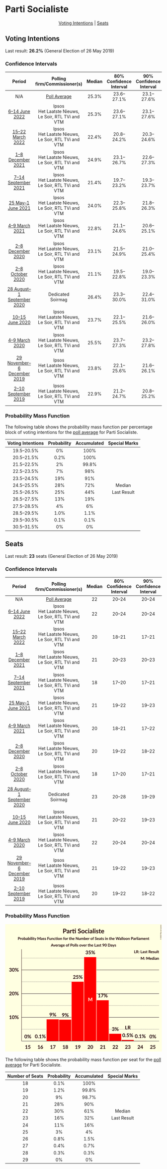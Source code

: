 # Parti Socialiste

<p align="center"><a href="#voting-intentions">Voting Intentions</a> | <a href="#seats">Seats</a></p>

## Voting Intentions

Last result: **26.2%** (General Election of 26 May 2019)

### Confidence Intervals

| Period     | Polling firm/Commissioner(s) | Median | 80% Confidence Interval | 90% Confidence Interval | 95% Confidence Interval | 99% Confidence Interval |
|:----------:|:----------------:|:-----------:|:-----------------------:|:-----------------------:|:-----------------------:|:-----------------------:|
| N/A | [Poll Average](average.html) | 25.3% | 23.6–27.1% | 23.1–27.6% | 22.7–28.1% | 21.9–29.0% |
| [6–14 June 2022](2022-06-14-Ipsos.html) | Ipsos <br> Het Laatste Nieuws, Le Soir, RTL TVi and VTM | 25.3% | 23.6–27.1% | 23.1–27.6% | 22.7–28.1% | 21.9–29.0% |
| [15–22 March 2022](2022-03-22-Ipsos.html) | Ipsos <br> Het Laatste Nieuws, Le Soir, RTL TVi and VTM | 22.4% | 20.8–24.2% | 20.3–24.6% | 19.9–25.1% | 19.2–25.9% |
| [1–8 December 2021](2021-12-08-Ipsos.html) | Ipsos <br> Het Laatste Nieuws, Le Soir, RTL TVi and VTM | 24.9% | 23.1–26.7% | 22.6–27.3% | 22.2–27.7% | 21.4–28.6% |
| [7–14 September 2021](2021-09-14-Ipsos.html) | Ipsos <br> Het Laatste Nieuws, Le Soir, RTL TVi and VTM | 21.4% | 19.7–23.2% | 19.3–23.7% | 18.9–24.2% | 18.1–25.0% |
| [25 May–1 June 2021](2021-06-01-Ipsos.html) | Ipsos <br> Het Laatste Nieuws, Le Soir, RTL TVi and VTM | 24.0% | 22.3–25.8% | 21.8–26.3% | 21.4–26.7% | 20.7–27.6% |
| [4–9 March 2021](2021-03-09-Ipsos.html) | Ipsos <br> Het Laatste Nieuws, Le Soir, RTL TVi and VTM | 22.8% | 21.1–24.6% | 20.6–25.1% | 20.2–25.5% | 19.4–26.4% |
| [2–8 December 2020](2020-12-08-Ipsos.html) | Ipsos <br> Het Laatste Nieuws, Le Soir, RTL TVi and VTM | 23.1% | 21.5–24.9% | 21.0–25.4% | 20.6–25.8% | 19.8–26.7% |
| [2–8 October 2020](2020-10-08-Ipsos.html) | Ipsos <br> Het Laatste Nieuws, Le Soir, RTL TVi and VTM | 21.1% | 19.5–22.8% | 19.0–23.3% | 18.7–23.7% | 17.9–24.6% |
| [28 August–1 September 2020](2020-09-01-Dedicated.html) | Dedicated <br> Soirmag | 26.4% | 23.3–30.0% | 22.4–31.0% | 21.6–31.9% | 20.1–33.7% |
| [10–15 June 2020](2020-06-15-Ipsos.html) | Ipsos <br> Het Laatste Nieuws, Le Soir, RTL TVi and VTM | 23.7% | 22.1–25.5% | 21.6–26.0% | 21.2–26.5% | 20.4–27.4% |
| [4–9 March 2020](2020-03-09-Ipsos.html) | Ipsos <br> Het Laatste Nieuws, Le Soir, RTL TVi and VTM | 25.5% | 23.7–27.3% | 23.2–27.8% | 22.8–28.3% | 22.0–29.2% |
| [29 November–6 December 2019](2019-12-06-Ipsos.html) | Ipsos <br> Het Laatste Nieuws, Le Soir, RTL TVi and VTM | 23.8% | 22.1–25.6% | 21.6–26.1% | 21.2–26.6% | 20.5–27.5% |
| [2–10 September 2019](2019-09-10-Ipsos.html) | Ipsos <br> Het Laatste Nieuws, Le Soir, RTL TVi and VTM | 22.9% | 21.2–24.7% | 20.8–25.2% | 20.4–25.6% | 19.6–26.5% |

### Probability Mass Function

The following table shows the probability mass function per percentage block of voting intentions for the [poll average](average.html) for Parti Socialiste.

| Voting Intentions | Probability | Accumulated | Special Marks |
|:-----------------:|:-----------:|:-----------:|:-------------:|
| 19.5–20.5% | 0% | 100% |  |
| 20.5–21.5% | 0.2% | 100% |  |
| 21.5–22.5% | 2% | 99.8% |  |
| 22.5–23.5% | 7% | 98% |  |
| 23.5–24.5% | 19% | 91% |  |
| 24.5–25.5% | 28% | 72% | Median |
| 25.5–26.5% | 25% | 44% | Last Result |
| 26.5–27.5% | 13% | 19% |  |
| 27.5–28.5% | 4% | 6% |  |
| 28.5–29.5% | 1.0% | 1.1% |  |
| 29.5–30.5% | 0.1% | 0.1% |  |
| 30.5–31.5% | 0% | 0% |  |


## Seats

Last result: **23** seats (General Election of 26 May 2019)

### Confidence Intervals

| Period     | Polling firm/Commissioner(s) | Median | 80% Confidence Interval | 90% Confidence Interval | 95% Confidence Interval | 99% Confidence Interval |
|:----------:|:----------------:|:------:|:-----------------------:|:-----------------------:|:-----------------------:|:-----------------------:|
| N/A | [Poll Average](average.html) | 22 | 20–24 | 20–24 | 20–25 | 19–27 |
| [6–14 June 2022](2022-06-14-Ipsos.html) | Ipsos <br> Het Laatste Nieuws, Le Soir, RTL TVi and VTM | 22 | 20–24 | 20–24 | 20–25 | 19–27 |
| [15–22 March 2022](2022-03-22-Ipsos.html) | Ipsos <br> Het Laatste Nieuws, Le Soir, RTL TVi and VTM | 20 | 18–21 | 17–21 | 17–22 | 17–23 |
| [1–8 December 2021](2021-12-08-Ipsos.html) | Ipsos <br> Het Laatste Nieuws, Le Soir, RTL TVi and VTM | 21 | 20–23 | 20–23 | 19–23 | 18–24 |
| [7–14 September 2021](2021-09-14-Ipsos.html) | Ipsos <br> Het Laatste Nieuws, Le Soir, RTL TVi and VTM | 18 | 17–20 | 17–21 | 17–21 | 16–22 |
| [25 May–1 June 2021](2021-06-01-Ipsos.html) | Ipsos <br> Het Laatste Nieuws, Le Soir, RTL TVi and VTM | 21 | 19–22 | 19–23 | 18–23 | 17–24 |
| [4–9 March 2021](2021-03-09-Ipsos.html) | Ipsos <br> Het Laatste Nieuws, Le Soir, RTL TVi and VTM | 20 | 18–21 | 17–22 | 17–22 | 17–23 |
| [2–8 December 2020](2020-12-08-Ipsos.html) | Ipsos <br> Het Laatste Nieuws, Le Soir, RTL TVi and VTM | 20 | 19–22 | 18–22 | 18–23 | 17–23 |
| [2–8 October 2020](2020-10-08-Ipsos.html) | Ipsos <br> Het Laatste Nieuws, Le Soir, RTL TVi and VTM | 18 | 17–20 | 17–21 | 17–21 | 16–21 |
| [28 August–1 September 2020](2020-09-01-Dedicated.html) | Dedicated <br> Soirmag | 23 | 20–28 | 19–29 | 18–29 | 17–31 |
| [10–15 June 2020](2020-06-15-Ipsos.html) | Ipsos <br> Het Laatste Nieuws, Le Soir, RTL TVi and VTM | 21 | 20–22 | 19–23 | 19–23 | 17–24 |
| [4–9 March 2020](2020-03-09-Ipsos.html) | Ipsos <br> Het Laatste Nieuws, Le Soir, RTL TVi and VTM | 22 | 20–24 | 20–24 | 20–25 | 19–27 |
| [29 November–6 December 2019](2019-12-06-Ipsos.html) | Ipsos <br> Het Laatste Nieuws, Le Soir, RTL TVi and VTM | 21 | 19–22 | 19–23 | 18–23 | 17–24 |
| [2–10 September 2019](2019-09-10-Ipsos.html) | Ipsos <br> Het Laatste Nieuws, Le Soir, RTL TVi and VTM | 20 | 19–22 | 18–22 | 17–23 | 17–24 |

### Probability Mass Function

![Graph with seats probability mass function not yet produced](average-seats-pmf-partisocialiste.png "Seats Probability Mass Function")

The following table shows the probability mass function per seat for the [poll average](average.html) for Parti Socialiste.

| Number of Seats | Probability | Accumulated | Special Marks |
|:---------------:|:-----------:|:-----------:|:-------------:|
| 18 | 0.1% | 100% |  |
| 19 | 1.2% | 99.8% |  |
| 20 | 9% | 98.7% |  |
| 21 | 28% | 90% |  |
| 22 | 30% | 61% | Median |
| 23 | 16% | 32% | Last Result |
| 24 | 11% | 16% |  |
| 25 | 3% | 4% |  |
| 26 | 0.8% | 1.5% |  |
| 27 | 0.4% | 0.7% |  |
| 28 | 0.3% | 0.3% |  |
| 29 | 0% | 0% |  |


